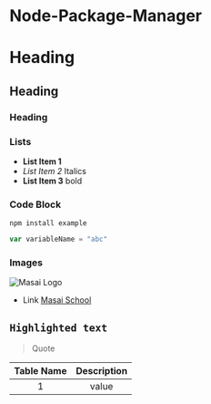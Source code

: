 # Node-Package-Manager


# Heading
## Heading
### Heading



### Lists 
- **List Item 1**
- *List Item 2* Italics
- **List Item 3** bold



### Code Block
 ```
 npm install example
 ```


 ```js
 var variableName = "abc"
 ```


 ### Images
 <!-- - Image -->
 ![Masai Logo](https://encrypted-tbn0.gstatic.com/images?q=tbn:ANd9GcQVcagF3vRzYe2qWZlHoLjO7gMeNV8clTBqRg&usqp=CAU)
  
  - Link
  [Masai School](www.google.com)


  ## `Highlighted text`

  > Quote


  | Table Name | Description |
  | :---: | :---: |
  | 1 | value